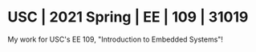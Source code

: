 # USC | 2021 Spring | EE | 109 | 31019
My work for USC's EE 109, "Introduction to Embedded Systems"!
